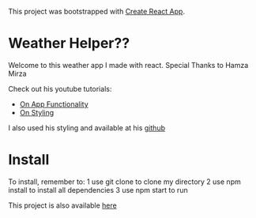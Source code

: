 This project was bootstrapped with [Create React App](https://github.com/facebook/create-react-app).

# Weather Helper?? 
Welcome to this weather app I made with react. Special Thanks to Hamza Mirza

Check out his youtube tutorials:
- [On App Functionality](https://www.youtube.com/watch?v=204C9yNeOYI)
- [On Styling]( https://www.youtube.com/watch?v=P0vsGO4svUM&t=1s)

I also used his styling and available at his [github](https://github.com/hamza-mirza/react-weather-app)

# Install
To install, remember to:
1 use git clone to clone my directory
2 use npm install to install all dependencies
3 use npm start to run

This project is also available [here](https://weather-app-react-darthvader.herokuapp.com/)
